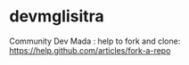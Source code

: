 # devmglisitra
Community  Dev Mada :  help to  fork and clone: https://help.github.com/articles/fork-a-repo
